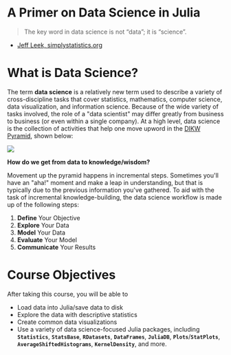 # A Primer on Data Science in Julia

> The key word in data science is not “data”; it is “science”.

- [Jeff Leek, simplystatistics.org](https://simplystatistics.org/2013/12/12/the-key-word-in-data-science-is-not-data-it-is-science/)

# What is Data Science?

The term **data science** is a relatively new term used to describe a variety of cross-discipline tasks that cover statistics, mathematics, computer science, data visualization, and information science.  Because of the wide variety of tasks involved, the role of a "data scientist" may differ greatly from business to business (or even within a single company).  At a high level, data science is the collection of activities that help one move upword in the [DIKW Pyramid](https://en.wikipedia.org/wiki/DIKW_pyramid), shown below:

![](https://upload.wikimedia.org/wikipedia/commons/thumb/0/06/DIKW_Pyramid.svg/494px-DIKW_Pyramid.svg.png)

**How do we get from data to knowledge/wisdom?**

Movement up the pyramid happens in incremental steps.  Sometimes you'll have an "aha!" moment and make a leap in understanding, but that is typically due to the previous information you've gathered.  To aid with the task of incremental knowledge-building, the data science workflow is made up of the following steps:

1. **Define** Your Objective
2. **Explore** Your Data
3. **Model** Your Data
4. **Evaluate** Your Model
5. **Communicate** Your Results

# Course Objectives

After taking this course, you will be able to

- Load data into Julia/save data to disk
- Explore the data with descriptive statistics
- Create common data visualizations
- Use a variety of data science-focused Julia packages, including **`Statistics`**, **`StatsBase`**, **`RDatasets`**, **`DataFrames`**, **`JuliaDB`**, **`Plots`**/**`StatPlots`**, **`AverageShiftedHistograms`**, **`KernelDensity`**, and more.
